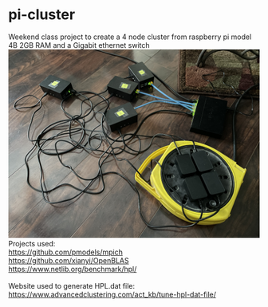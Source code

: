 # pi-cluster
Weekend class project to create a 4 node cluster from raspberry pi model 4B 2GB RAM and a Gigabit ethernet switch<br>
![Cable](AtrociousCableManagement.JPG)
<br>
Projects used:<br>
https://github.com/pmodels/mpich<br>
https://github.com/xianyi/OpenBLAS<br>
https://www.netlib.org/benchmark/hpl/<br>
<br>
Website used to generate HPL.dat file:<br>
https://www.advancedclustering.com/act_kb/tune-hpl-dat-file/